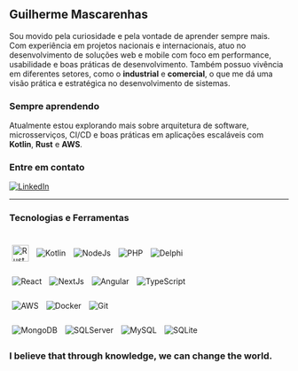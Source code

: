 ## Guilherme Mascarenhas

Sou movido pela curiosidade e pela vontade de aprender sempre mais.  
Com experiência em projetos nacionais e internacionais, atuo no desenvolvimento de soluções web e mobile com foco em performance, usabilidade e boas práticas de desenvolvimento.
Também possuo vivência em diferentes setores, como o **industrial** e **comercial**, o que me dá uma visão prática e estratégica no desenvolvimento de sistemas.

### Sempre aprendendo

Atualmente estou explorando mais sobre arquitetura de software, microsserviços, CI/CD e boas práticas em aplicações escaláveis com **Kotlin**, **Rust** e **AWS**.

### Entre em contato

[![LinkedIn](https://img.shields.io/badge/-LinkedIn-0A66C2?style=flat&logo=linkedin&logoColor=white)](https://www.linkedin.com/in/guilherme-smascarenhas)

---

### Tecnologias e Ferramentas

<div style="display: inline_block"><br/>
  
  <img style="margin: 5px; height: 30px; pointer-events: none;" align='center' alt='Rust' src='https://img.shields.io/badge/-Rust-000000?style=flat&logo=rust&logoColor=white'/>
  <img style="margin: 5px;" align='center' alt='Kotlin' src='https://img.shields.io/badge/-Kotlin-7F52FF?style=flat&logo=kotlin&logoColor=white'/>
  <img style="margin: 5px;" align='center' alt='NodeJs' src='https://img.shields.io/badge/-Node.js-339933?style=flat&logo=node.js&logoColor=white'/>
  <img style="margin: 5px;" align='center' alt='PHP' src='https://img.shields.io/badge/-PHP-777BB4?style=flat&logo=php&logoColor=white'/>
  <img style="margin: 5px;" align='center' alt='Delphi' src='https://img.shields.io/badge/-Delphi-B22222?style=flat'/>
  <br/><br/>
  <img style="margin: 5px;" align='center' alt='React' src='https://img.shields.io/badge/-React-61DAFB?style=flat&logo=react&logoColor=white'/>
  <img style="margin: 5px;" align='center' alt='NextJs' src='https://img.shields.io/badge/-Next.js-000000?style=flat&logo=next.js'/>
  <img style="margin: 5px;" align='center' alt='Angular' src='https://img.shields.io/badge/-Angular-DD0031?style=flat&logo=angular&logoColor=white'/>
  <img style="margin: 5px;" align='center' alt='TypeScript' src='https://img.shields.io/badge/-TypeScript-3178C6?style=flat&logo=typescript&logoColor=white'/>
  <br/><br/>
  <img style="margin: 5px;" align='center' alt='AWS' src='https://img.shields.io/badge/-AWS-232F3E?style=flat&logo=amazon-aws'/>
  <img style="margin: 5px;" align='center' alt='Docker' src='https://img.shields.io/badge/-Docker-2496ED?style=flat&logo=docker&logoColor=white'/>
  <img style="margin: 5px;" align='center' alt='Git' src='https://img.shields.io/badge/-Git-F05032?style=flat&logo=git&logoColor=white'/>
  <br/><br/>
  <img style="margin: 5px;" align='center' alt='MongoDB' src='https://img.shields.io/badge/-MongoDB-47A248?style=flat&logo=mongodb&logoColor=white'/>
  <img style="margin: 5px;" align='center' alt='SQLServer' src='https://img.shields.io/badge/-SQL_Server-CC2927?style=flat&logo=microsoft-sql-server&logoColor=white'/>
  <img style="margin: 5px;" align='center' alt='MySQL' src='https://img.shields.io/badge/-MySQL-4479A1?style=flat&logo=mysql&logoColor=white'/>
  <img style="margin: 5px;" align='center' alt='SQLite' src='https://img.shields.io/badge/-SQLite-003B57?style=flat&logo=sqlite&logoColor=white'/>
  
</div>

### I believe that through knowledge, we can change the world.
